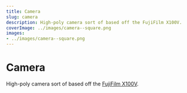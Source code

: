 ```yaml
---
title: Camera
slug: camera
description: High-poly camera sort of based off the FujiFilm X100V.
coverImage: ../images/camera--square.png
images:
- ../images/camera--square.png
---
```


# Camera

High-poly camera sort of based off the [FujiFilm X100V](https://www.google.com/search?tbm=isch&q=fujifilm%20x100v&tbs=imgo:1).
